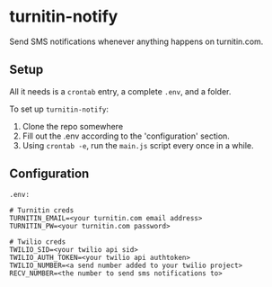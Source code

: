 # turnitin-notify
Send SMS notifications whenever anything happens on turnitin.com.

## Setup
All it needs is a `crontab` entry, a complete `.env`, and a folder.

To set up `turnitin-notify`:

1. Clone the repo somewhere
1. Fill out the .env according to the 'configuration' section.
1. Using `crontab -e`, run the `main.js` script every once in a while.

## Configuration

`.env:`
```
# Turnitin creds
TURNITIN_EMAIL=<your turnitin.com email address>
TURNITIN_PW=<your turnitin.com password>

# Twilio creds
TWILIO_SID=<your twilio api sid>
TWILIO_AUTH_TOKEN=<your twilio api authtoken>
TWILIO_NUMBER=<a send number added to your twilio project>
RECV_NUMBER=<the number to send sms notifications to>
```
